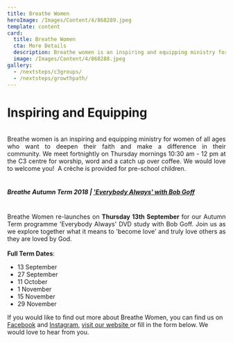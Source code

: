```yaml
---
title: Breathe Women
heroImage: /Images/Content/4/868289.jpeg
template: content
card:
  title: Breathe Women
  cta: More Details
  description: Breathe women is an inspiring and equipping ministry for women of all ages who want to deepen their faith and make a difference in their community.
  image: /Images/Content/4/868288.jpeg
gallery:
  - /nextsteps/c3groups/
  - /nextsteps/growthpath/
---
```


<div id="ctl00_ctl00_cphBody_ctl04_elFormContents"><h1>
	Inspiring and Equipping</h1>
&nbsp;

<div style="text-align: justify;">
	Breathe women is an inspiring and equipping ministry for women of all ages who want to deepen their faith and make a difference in their community.&nbsp;We meet fortnightly on&nbsp;Thursday mornings&nbsp;10:30 am - 12 pm&nbsp;at the C3 centre&nbsp;for worship, word and a catch up over coffee. We would love to welcome you!&nbsp; A crèche is provided for pre-school children.&nbsp;</div>
&nbsp;

<h5>
	Breathe Autumn Term 2018 | <a href="https://www.youtube.com/watch?v=svCOtElFoQM">'Everybody Always' with Bob Goff</a></h5>
&nbsp;

<div style="text-align: justify;">
	Breathe Women re-launches on&nbsp;<strong>Thursday 13th September</strong> for our Autumn Term programme 'Everybody Always' DVD study with Bob Goff. Join us as we explore together what it means to 'become love' and truly love others as they are loved by God.</div>
<br>
<strong>Full Term Dates</strong>:

<ul>
	<li>
		13 September</li>
	<li>
		27 September</li>
	<li>
		11 October</li>
	<li>
		1 November</li>
	<li>
		15 November</li>
	<li>
		29 November</li>
</ul>
If you would like to find out more about Breathe Women, you can find us on <a href="https://www.facebook.com/breathewomenministries/">Facebook</a> and <a href="https://www.instagram.com/breatheministries/">Instagram</a>, <a href="https://breathe.thec3.uk/">visit our website </a>or fill in the form below. We would love to hear from you.<br>

